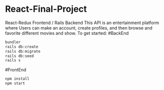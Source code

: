 # React-Final-Project
React-Redux Frontend / Rails Backend
This API is an entertainment platform where Users can make an account, create profiles, and then browse and favorite different movies and show. 
To get started: 
#BackEnd
```bash
bundler
rails db:create
rails db:migrate
rails db:seed 
rails s
```
#FrontEnd
```bash
npm install 
npm start
```
